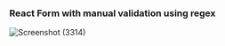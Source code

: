 ### React Form with manual validation using regex

![Screenshot (3314)](https://github.com/SkullRex001/React_And_Form/assets/122201082/562a19d8-bd52-4a73-b0d9-1795d18f0b8b)
